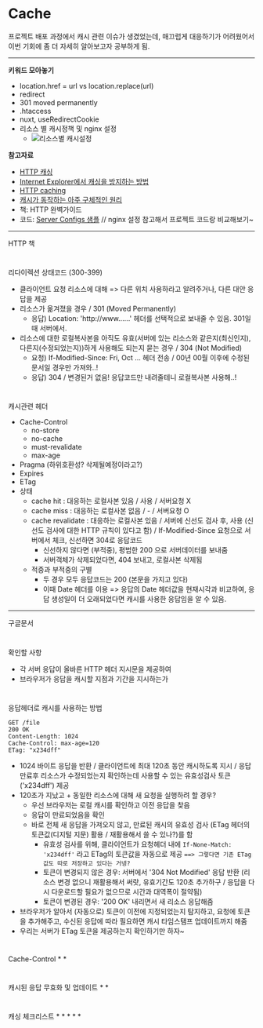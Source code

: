 # Cache
프로젝트 배포 과정에서 캐시 관련 이슈가 생겼었는데, 매끄럽게 대응하기가 어려웠어서 이번 기회에 좀 더 자세히 알아보고자 공부하게 됨.  

---

**키워드 모아놓기**
* location.href = url vs location.replace(url)
* redirect
* 301 moved permanently
* .htaccess
* nuxt, useRedirectCookie
* 리소스 별 캐시정책 및 nginx 설정
  * ![리소스별 캐시설정](https://user-images.githubusercontent.com/23192677/55290593-0b75f300-5410-11e9-9111-5f58290c5b85.png)

**참고자료**
* [HTTP 캐싱](https://developers.google.com/web/fundamentals/performance/optimizing-content-efficiency/http-caching?hl=ko)
* [Internet Explorer에서 캐싱을 방지하는 방법](https://support.microsoft.com/ko-kr/help/234067/how-to-prevent-caching-in-internet-explorer)
* [HTTP caching](https://developer.mozilla.org/ko/docs/Web/HTTP/Caching)
* [캐시가 동작하는 아주 구체적인 원리](https://parksb.github.io/article/29.html)
* 책: HTTP 완벽가이드
* 코드: [Server Configs 샘플](https://github.com/h5bp/server-configs) // nginx 설정 참고해서 프로젝트 코드랑 비교해보기~

---
HTTP 책  
  
#
리다이렉션 상태코드 (300-399)
* 클라이언트 요청 리소스에 대해 => 다른 위치 사용하라고 알려주거나, 다른 대안 응답을 제공
* 리소스가 옮겨졌을 경우 / 301 (Moved Permanently)
  * 응답) Location: 'http://www......' 헤더를 선택적으로 보내줄 수 있음. 301일때 서버에서.
* 리소스에 대한 로컬복사본을 아직도 유효(서버에 있는 리소스와 같은지(최신인지), 다른지(수정되었는지))하게 사용해도 되는지 묻는 경우 / 304 (Not Modified)
  * 요청) If-Modified-Since: Fri, Oct ... 헤더 전송 / 00년 00월 이후에 수정된 문서일 경우만 가져와..!
  * 응답) 304 / 변경된거 없음! 응답코드만 내려줄테니 로컬복사본 사용해..!
 

#
캐시관련 헤더
* Cache-Control
  * no-store
  * no-cache
  * must-revalidate
  * max-age
* Pragma (하위호환성? 삭제될예정이라고?)
* Expires
* ETag
* 상태
  * cache hit : 대응하는 로컬사본 있음 / 사용 / 서버요청 X
  * cache miss : 대응하는 로컬사본 없음 / -  / 서버요청 O
  * cache revalidate : 대응하는 로컬사본 있음 / 서버에 신선도 검사 후, 사용 (신선도 검사에 대한 HTTP 규칙이 있다고 함) / If-Modified-Since 요청으로 서버에서 체크, 신선하면 304로 응답코드
    * 신선하지 않다면 (부적중), 평범한 200 으로 서버데이터를 보내줌
    * 서버객체가 삭제되었다면, 404 보내고, 로컬사본 삭제됨
  * 적중과 부적중의 구별
    * 두 경우 모두 응답코드는 200 (본문을 가지고 있다)
    * 이때 Date 헤더를 이용 => 응답의 Date 헤더값을 현재시각과 비교하여, 응답 생성일이 더 오래되었다면 캐시를 사용한 응답임을 알 수 있음.


----
구글문서  
  
  
#
확인할 사항
* 각 서버 응답이 올바른 HTTP 헤더 지시문을 제공하여
* 브라우저가 응답을 캐시할 지점과 기간을 지시하는가

#
응답헤더로 캐시를 사용하는 방법
```
GET /file
200 OK
Content-Length: 1024
Cache-Control: max-age=120
ETag: "x234dff"
```
* 1024 바이트 응답을 반환 / 클라이언트에 최대 120초 동안 캐시하도록 지시 / 응답 만료후 리소스가 수정되었는지 확인하는데 사용할 수 있는 유효성검사 토큰('x234dff') 제공
* 120초가 지났고 + 동일한 리소스에 대해 새 요청을 실행하려 할 경우?
   * 우선 브라우저는 로컬 캐시를 확인하고 이전 응답을 찾음
   * 응답이 만료되었음을 확인
   * 바로 전체 새 응답을 가져오지 않고, 만료된 캐시의 유효성 검사 (ETag 헤더의 토큰값(디지털 지문) 활용 / 재활용해서 쓸 수 있나?)를 함
      * 유효성 검사를 위해, 클라이언트가 요청헤더 내에 `If-None-Match: 'x234dff'` 라고 ETag의 토큰값을 자동으로 제공  `==> 그렇다면 기존 ETag값도 따로 저장하고 있다는 거넹?` 
      * 토큰이 변경되지 않은 경우: 서버에서 '304 Not Modified' 응답 반환 (리소스 변경 없으니 재활용해서 써랏, 유효기간도 120초 추가하구 / 응답을 다시 다운로드할 필요가 없으므로 시간과 대역폭이 절약됨)
      * 토큰이 변경된 경우: '200 OK' 내리면서 새 리소스 응답해줌
* 브라우저가 알아서 (자동으로) 토큰이 이전에 지정되었는지 탐지하고, 요청에 토큰을 추가해주고, 수신된 응답에 따라 필요하면 캐시 타임스탬프 업데이트까지 해줌
* 우리는 서버가 ETag 토큰을 제공하는지 확인하기만 하자~

# 
Cache-Control
* 
* 

#
캐시된 응답 무효화 및 업데이트
* 
* 

#
캐싱 체크리스트
* 
* 
* 
* 
* 






